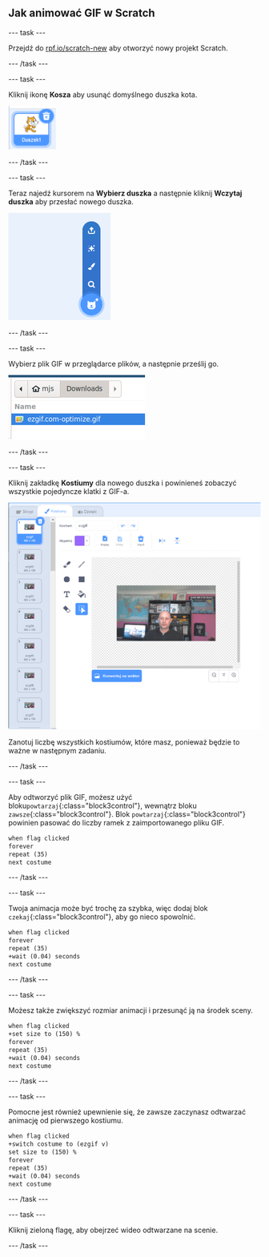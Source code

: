 ## Jak animować GIF w Scratch

--- task ---

Przejdź do [rpf.io/scratch-new](https://rpf.io/scratch-new) aby otworzyć nowy projekt Scratch.

--- /task ---

--- task ---

Kliknij ikonę **Kosza** aby usunąć domyślnego duszka kota.

![obraz przedstawiający duszka kota z ikoną kosza](images/delete-sprite.png)

--- /task ---

--- task ---

Teraz najedź kursorem na **Wybierz duszka** a następnie kliknij **Wczytaj duszka** aby przesłać nowego duszka.

![obraz pokazujący opcję wyboru menu duszka z przesłaniem wybranej duszka](images/upload-sprite.png)

--- /task ---

--- task ---

Wybierz plik GIF w przeglądarce plików, a następnie prześlij go.

![obraz pokazujący wybór GIF w przeglądarce plików](images/select-gif.png)

--- /task ---

--- task ---

Kliknij zakładkę **Kostiumy** dla nowego duszka i powinieneś zobaczyć wszystkie pojedyncze klatki z GIF-a.

![obraz przedstawiający GIF przekonwertowany na poszczególne kostiumy w Scratch](images/gif-costumes.png)

Zanotuj liczbę wszystkich kostiumów, które masz, ponieważ będzie to ważne w następnym zadaniu.

--- /task ---

--- task ---

Aby odtworzyć plik GIF, możesz użyć bloku`powtarzaj`{:class="block3control"}, wewnątrz bloku `zawsze`{:class="block3control"}. Blok `powtarzaj`{:class="block3control"} powinien pasować do liczby ramek z zaimportowanego pliku GIF.

```blocks3
when flag clicked
forever
repeat (35)
next costume
```
--- /task ---

--- task ---

Twoja animacja może być trochę za szybka, więc dodaj blok `czekaj`{:class="block3control"}, aby go nieco spowolnić.


```blocks3
when flag clicked
forever
repeat (35)
+wait (0.04) seconds
next costume
```

--- /task ---

--- task ---

Możesz także zwiększyć rozmiar animacji i przesunąć ją na środek sceny.

```blocks3
when flag clicked
+set size to (150) %
forever
repeat (35)
+wait (0.04) seconds
next costume
```

--- /task ---

--- task ---

Pomocne jest również upewnienie się, że zawsze zaczynasz odtwarzać animację od pierwszego kostiumu.

```blocks3
when flag clicked
+switch costume to (ezgif v)
set size to (150) %
forever
repeat (35)
+wait (0.04) seconds
next costume
```

--- /task ---


--- task ---

Kliknij zieloną flagę, aby obejrzeć wideo odtwarzane na scenie.

--- /task ---





